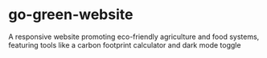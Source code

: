# go-green-website
A responsive website promoting eco-friendly agriculture and food systems, featuring tools like a carbon footprint calculator and dark mode toggle
